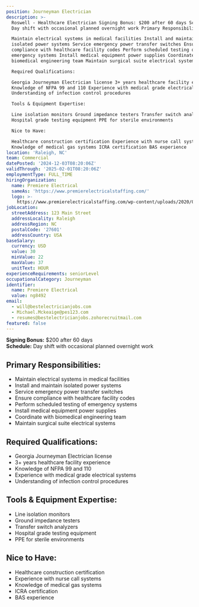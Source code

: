 ```yaml
---
position: Journeyman Electrician
description: >-
  Roswell - Healthcare Electrician Signing Bonus: $200 after 60 days Schedule:
  Day shift with occasional planned overnight work Primary Responsibilities:

  Maintain electrical systems in medical facilities Install and maintain
  isolated power systems Service emergency power transfer switches Ensure
  compliance with healthcare facility codes Perform scheduled testing of
  emergency systems Install medical equipment power supplies Coordinate with
  biomedical engineering team Maintain surgical suite electrical systems

  Required Qualifications:

  Georgia Journeyman Electrician license 3+ years healthcare facility experience
  Knowledge of NFPA 99 and 110 Experience with medical grade electrical systems
  Understanding of infection control procedures

  Tools & Equipment Expertise:

  Line isolation monitors Ground impedance testers Transfer switch analyzers
  Hospital grade testing equipment PPE for sterile environments

  Nice to Have:

  Healthcare construction certification Experience with nurse call systems
  Knowledge of medical gas systems ICRA certification BAS experience
location: 'Raleigh, NC'
team: Commercial
datePosted: '2024-12-03T08:20:06Z'
validThrough: '2025-02-01T08:20:06Z'
employmentType: FULL_TIME
hiringOrganization:
  name: Premiere Electrical
  sameAs: 'https://www.premierelectricalstaffing.com/'
  logo: >-
    https://www.premierelectricalstaffing.com/wp-content/uploads/2020/05/Premier-Electrical-Staffing-logo.png
jobLocation:
  streetAddress: 123 Main Street
  addressLocality: Raleigh
  addressRegion: NC
  postalCode: '27601'
  addressCountry: USA
baseSalary:
  currency: USD
  value: 30
  minValue: 22
  maxValue: 37
  unitText: HOUR
experienceRequirements: seniorLevel
occupationalCategory: Journeyman
identifier:
  name: Premiere Electrical
  value: ng8492
email:
  - will@bestelectricianjobs.com
  - Michael.Mckeaige@pes123.com
  - resumes@bestelectricianjobs.zohorecruitmail.com
featured: false
---
```

  
**Signing Bonus:** $200 after 60 days  
**Schedule:** Day shift with occasional planned overnight work  

## Primary Responsibilities:
- Maintain electrical systems in medical facilities
- Install and maintain isolated power systems
- Service emergency power transfer switches
- Ensure compliance with healthcare facility codes
- Perform scheduled testing of emergency systems
- Install medical equipment power supplies
- Coordinate with biomedical engineering team
- Maintain surgical suite electrical systems

## Required Qualifications:
- Georgia Journeyman Electrician license
- 3+ years healthcare facility experience
- Knowledge of NFPA 99 and 110
- Experience with medical grade electrical systems
- Understanding of infection control procedures

## Tools & Equipment Expertise:
- Line isolation monitors
- Ground impedance testers
- Transfer switch analyzers
- Hospital grade testing equipment
- PPE for sterile environments

## Nice to Have:
- Healthcare construction certification
- Experience with nurse call systems
- Knowledge of medical gas systems
- ICRA certification
- BAS experience
